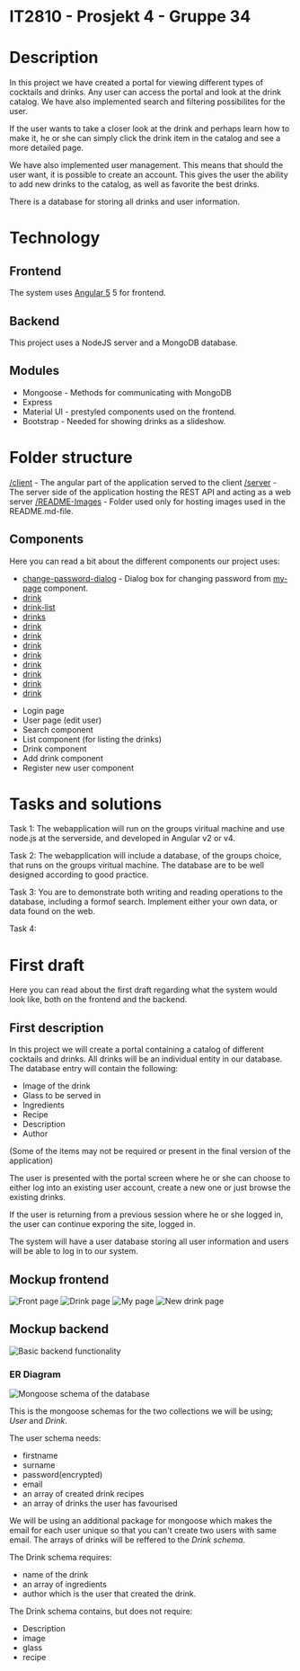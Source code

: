 # IT2810 - Prosjekt 4 - Gruppe 34

# Description

In this project we have created a portal for viewing different types of cocktails and drinks. Any user can access the portal and look at the drink catalog. We have also implemented search and filtering possibilites for the user.

If the user wants to take a closer look at the drink and perhaps learn how to make it, he or she can simply click the drink item in the catalog and see a more detailed page.

We have also implemented user management. This means that should the user want, it is possible to create an account. This gives the user the ability to add new drinks to the catalog, as well as favorite the best drinks.

There is a database for storing all drinks and user information.

# Technology

## Frontend
The system uses [Angular 5](https://www.angular.io) 5 for frontend.

## Backend
This project uses a NodeJS server and a MongoDB database.

## Modules
* Mongoose - Methods for communicating with MongoDB
* Express
* Material UI - prestyled components used on the frontend.
* Bootstrap - Needed for showing drinks as a slideshow.

# Folder structure

[/client](./client) - The angular part of the application served to the client
[/server](./server) - The server side of the application hosting the REST API and acting as a web server
[/README-Images](./README-Images) - Folder used only for hosting images used in the README.md-file.

## Components

Here you can read a bit about the different components our project uses:

* [change-password-dialog](./client/src/app/change-password-dialog) - Dialog box for changing password from [my-page](./client/src/app/my-page) component.
* [drink](./client/src/app/drink)
* [drink-list](./client/src/app/drink)
* [drinks](./client/src/app/drink)
* [drink](./client/src/app/drink)
* [drink](./client/src/app/drink)
* [drink](./client/src/app/drink)
* [drink](./client/src/app/drink)
* [drink](./client/src/app/drink)
* [drink](./client/src/app/drink)
* [drink](./client/src/app/drink)
* [drink](./client/src/app/drink)


- Login page
- User page (edit user)
- Search component
- List component (for listing the drinks)
- Drink component
- Add drink component
- Register new user component

# Tasks and solutions

Task 1: 
The webapplication will run on the groups viritual machine and use node.js at the serverside, and developed in Angular v2 or v4. 

Task 2:
The webapplication will include a database, of the groups choice, that runs on the groups viritual machine. The database are to be well designed according to good practice. 

Task 3: 
You are to demonstrate both writing and reading operations to the database, including a formof search. Implement either your own data, or data found on the web.

Task 4:


# First draft
Here you can read about the first draft regarding what the system would look like, both on the frontend and the backend. 

## First description
In this project we will create a portal containing a catalog of different cocktails and drinks. All drinks will be an individual entity in our database. The database entry will contain the following:
* Image of the drink
* Glass to be served in
* Ingredients
* Recipe
* Description
* Author

(Some of the items may not be required or present in the final version of the application)

The user is presented with the portal screen where he or she can choose to either log into an existing user account, create a new one or just browse the existing drinks.

If the user is returning from a previous session where he or she logged in, the user can continue exporing the site, logged in.

The system will have a user database storing all user information and users will be able to log in to our system. 

## Mockup frontend
![Front page](/README-Images/Mock1.png)
![Drink page](/README-Images/Mock2.png)
![My page](/README-Images/Mock3.png)
![New drink page](/README-Images/Mock4.png)


## Mockup backend
![Basic backend functionality](/README-Images/backendMockup.png)

### ER Diagram
![Mongoose schema of the database](/README-Images/databaseER.png)

This is the mongoose schemas for the two collections we will be using; _User_ and _Drink_.

The user schema needs:
* firstname
* surname
* password(encrypted)
* email
* an array of created drink recipes 
* an array of drinks the user has favourised

We will be using an additional package for mongoose which makes the email for each user unique so that you can't create two users with same email. 
The arrays of drinks will be reffered to the _Drink schema_.

The Drink schema requires:
* name of the drink
* an array of ingredients
* author which is the user that created the drink.

The Drink schema contains, but does not require:
* Description
* image
* glass
* recipe


